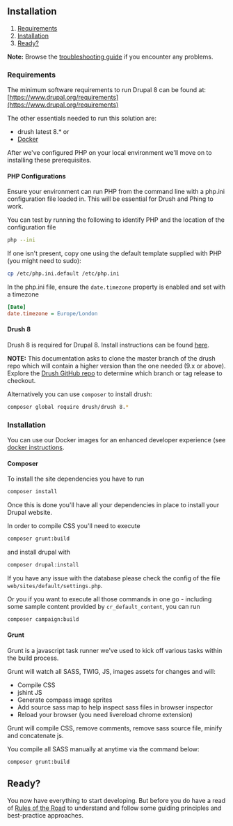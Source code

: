 ## Installation

1. [Requirements](install.md#requirements)
2. [Installation](install.md#installation-1)
3. [Ready?](install.md#ready)

**Note:** Browse the [troubleshooting guide](troubleshooting.md) if you encounter any problems.

### Requirements

The minimum software requirements to run Drupal 8 can be found at: [https://www.drupal.org/requirements](https://www.drupal.org/requirements)


The other essentials needed to run this solution are:
- drush latest 8.*
or
- [Docker](https://docs.docker.com/engine/installation/)

After we've configured PHP on your local environment we'll move on to installing these prerequisites.

#### PHP Configurations

Ensure your environment can run PHP from the command line with a php.ini configuration file loaded in. This will be essential for Drush and Phing to work.

You can test by running the following to identify PHP and the location of the configuration file

```bash
php --ini
```

If one isn't present, copy one using the default template supplied with PHP (you might need to sudo):

```bash
cp /etc/php.ini.default /etc/php.ini
```

In the php.ini file, ensure the `date.timezone` property is enabled and set with a timezone

```ini
[Date]
date.timezone = Europe/London
```

#### Drush 8

Drush 8 is required for Drupal 8. Install instructions can be found [here](http://x-team.com/2015/02/install-drush-8-drupal-8-without-throwing-away-drush-6-7/).

**NOTE:** This documentation asks to clone the master branch of the drush repo which will contain a higher version than the one needed (9.x or above). Explore the [Drush GitHub repo](https://github.com/drush-ops/drush) to determine which branch or tag release to checkout.

Alternatively you can use `composer` to install drush:

```bash
composer global require drush/drush 8.*
```

### Installation

You can use our Docker images for an enhanced developer experience (see [docker instructions](development.md#docker).

#### Composer

To install the site dependencies you have to run
```bash
composer install
```
Once this is done you'll have all your dependencies in place to install your Drupal website.

In order to compile CSS you'll need to execute
```bash
composer grunt:build
```
and install drupal with
```bash
composer drupal:install
```
If you have any issue with the database please check the config of the file `web/sites/default/settings.php`.

Or you if you want to execute all those commands in one go - including some sample content provided by `cr_default_content`, you can run
```bash
composer campaign:build
```

#### Grunt

Grunt is a javascript task runner we've used to kick off various tasks within the build process.

Grunt will watch all SASS, TWIG, JS, images assets for changes and will:
- Compile CSS
- jshint JS
- Generate compass image sprites
- Add source sass map to help inspect sass files in browser inspector
- Reload your browser (you need livereload chrome extension)

Grunt will compile CSS, remove comments, remove sass source file, minify and concatenate js.

You compile all SASS manually at anytime via the command below:

```bash
composer grunt:build
```

## Ready?

You now have everything to start developing. But before you do have a read of [Rules of the Road](rules_of_the_road.md) to understand and follow some guiding principles and best-practice approaches.
